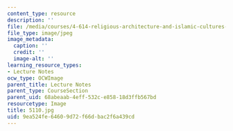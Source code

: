 ```yaml
---
content_type: resource
description: ''
file: /media/courses/4-614-religious-architecture-and-islamic-cultures-fall-2002/9ea524fe64609d72f66dbac2f6a439cd_5110.jpg
file_type: image/jpeg
image_metadata:
  caption: ''
  credit: ''
  image-alt: ''
learning_resource_types:
- Lecture Notes
ocw_type: OCWImage
parent_title: Lecture Notes
parent_type: CourseSection
parent_uid: 68abeaab-4eff-532c-e858-18d3ffb567bd
resourcetype: Image
title: 5110.jpg
uid: 9ea524fe-6460-9d72-f66d-bac2f6a439cd
---
```


